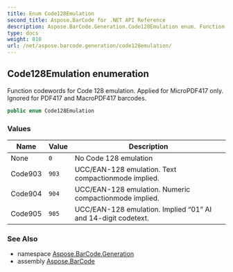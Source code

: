```yaml
---
title: Enum Code128Emulation
second_title: Aspose.BarCode for .NET API Reference
description: Aspose.BarCode.Generation.Code128Emulation enum. Function codewords for Code 128 emulation. Applied for MicroPDF417 only. Ignored for PDF417 and MacroPDF417 barcodes
type: docs
weight: 810
url: /net/aspose.barcode.generation/code128emulation/
---
```

## Code128Emulation enumeration

Function codewords for Code 128 emulation. Applied for MicroPDF417 only. Ignored for PDF417 and MacroPDF417 barcodes.

```csharp
public enum Code128Emulation
```

### Values

| Name | Value | Description |
| --- | --- | --- |
| None | `0` | No Code 128 emulation |
| Code903 | `903` | UCC/EAN-128 emulation. Text compactionmode implied. |
| Code904 | `904` | UCC/EAN-128 emulation. Numeric compactionmode implied. |
| Code905 | `905` | UCC/EAN-128 emulation. Implied “01” AI and 14-digit codetext. |

### See Also

* namespace [Aspose.BarCode.Generation](../../aspose.barcode.generation/)
* assembly [Aspose.BarCode](../../)


